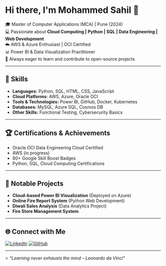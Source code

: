 # Hi there, I'm Mohammed Sahil 👋

🎓 Master of Computer Applications (MCA) | Pune (2024)  
💻 Passionate about **Cloud Computing | Python | SQL | Data Engineering | Web Development**  
☁️ AWS & Azure Enthusiast | OCI Certified  
📊 Power BI & Data Visualization Practitioner  
🎯 Always eager to learn and contribute to open-source projects

---

## 🚀 Skills
- **Languages:** Python, SQL, HTML, CSS, JavaScript
- **Cloud Platforms:** AWS, Azure, Oracle OCI
- **Tools & Technologies:** Power BI, GitHub, Docker, Kubernetes
- **Databases:** MySQL, Azure SQL, Cosmos DB
- **Other Skills:** Functional Testing, Cybersecurity Basics

---

## 🏆 Certifications & Achievements
- Oracle OCI Data Engineering Cloud Certified
- AWS (in progress)
- 80+ Google Skill Boost Badges
- Python, SQL, Cloud Computing Certifications

---

## 📌 Notable Projects
- **Cloud-based Power BI Visualization** (Deployed on Azure)
- **Online Fire Report System** (Python Web Development)
- **Diwali Sales Analysis** (Data Analytics Project)
- **Fire Store Management System**

---

## 🌐 Connect with Me
[![LinkedIn](https://img.shields.io/badge/LinkedIn-blue?style=for-the-badge&logo=linkedin)](https://www.linkedin.com/in/mohammedsahil82)
[![GitHub](https://img.shields.io/badge/GitHub-black?style=for-the-badge&logo=github)](https://github.com/mohammedsahil82)

---

⭐️ _“Learning never exhausts the mind – Leonardo da Vinci”_

